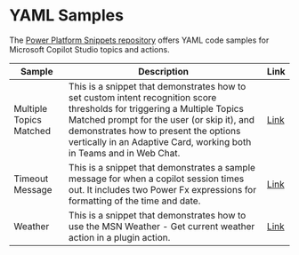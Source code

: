 # YAML Samples

The [Power Platform Snippets repository](https://github.com/pnp/powerplatform-snippets/tree/main/copilot-studio) offers YAML code samples for Microsoft Copilot Studio topics and actions.

| Sample                  | Description                                                                                                                                                                                                                                                                             | Link                                                                                                         |
|-------------------------|-----------------------------------------------------------------------------------------------------------------------------------------------------------------------------------------------------------------------------------------------------------------------------------------|--------------------------------------------------------------------------------------------------------------|
| Multiple Topics Matched | This is a snippet that demonstrates how to set custom intent recognition score thresholds for triggering a Multiple Topics Matched prompt for the user (or skip it), and demonstrates how to present the options vertically in an Adaptive Card, working both in Teams and in Web Chat. | [Link](https://github.com/pnp/powerplatform-snippets/tree/main/copilot-studio/multiple-topics-matched-topic) |
| Timeout Message         | This is a snippet that demonstrates a sample message for when a copilot session times out. It includes two Power Fx expressions for formatting of the time and date.                                                                                                                    | [Link](https://github.com/pnp/powerplatform-snippets/tree/main/copilot-studio/timeout-message-topic)         |
| Weather                 | This is a snippet that demonstrates how to use the MSN Weather - Get current weather action in a plugin action.                                                                                                                                                                         | [Link](https://github.com/pnp/powerplatform-snippets/tree/main/copilot-studio/weather-snippet-ac)            |                                                                                                                                                                                                                                                          |                                                                                                              |


